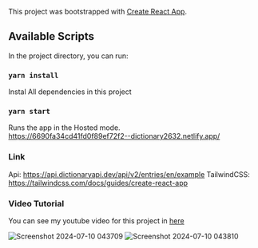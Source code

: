 This project was bootstrapped with [Create React App](https://github.com/facebook/create-react-app).

## Available Scripts

In the project directory, you can run:

### `yarn install`

Instal All dependencies in this project

### `yarn start`

Runs the app in the Hosted mode.<br />
https://6690fa34cd41fd0f89ef72f2--dictionary2632.netlify.app/

### Link

Api: https://api.dictionaryapi.dev/api/v2/entries/en/example
TailwindCSS: https://tailwindcss.com/docs/guides/create-react-app

### Video Tutorial

You can see my youtube video for this project in [here](https://youtu.be/BfnbPwqHhfY)

![Screenshot 2024-07-10 043709](https://github.com/Shivam-2309/Dictionary-App/assets/116469216/39007531-e5ab-42a6-b89c-4422b5273463)
![Screenshot 2024-07-10 043810](https://github.com/Shivam-2309/Dictionary-App/assets/116469216/16a00788-c723-46b5-8882-5e374a1809dc)
